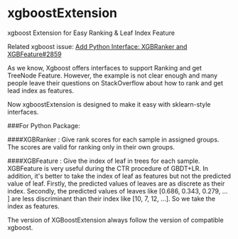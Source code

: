 # xgboostExtension
xgboost Extension for Easy Ranking &amp; Leaf Index Feature

Related xgboost issue: [Add Python Interface: XGBRanker and XGBFeature#2859](https://github.com/dmlc/xgboost/issues/2859)

As we know, Xgboost offers interfaces to support Ranking and get TreeNode Feature.
However, the example is not clear enough and many people leave their questions on StackOverflow about how to rank and get lead index as features.

Now xgboostExtension is designed to make it easy with sklearn-style interfaces.


###For Python Package:

####XGBRanker  : Give rank scores for each sample in assigned groups. 
    The scores are valid for ranking only in their own groups. 

####XGBFeature : Give the index of leaf in trees for each sample. 
    XGBFeature is very useful during the CTR procedure of GBDT+LR. In addition, it's better to take the index of leaf as features but not the predicted value of leaf. Firstly, the predicted values of leaves are as discrete as their index. Secondly, the predicted values of leaves like [0.686, 0.343, 0.279, ... ] are less discriminant than their index like [10, 7, 12, ...]. So we take the index as features. 


The version of XGBoostExtension always follow the version of compatible xgboost.
